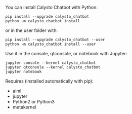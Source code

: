 
You can install Calysto Chatbot with Python:

```
pip install --upgrade calysto_chatbot
python -m calysto_chatbot install
```

or in the user folder with:

```
pip install --upgrade calysto_chatbot --user
python -m calysto_chatbot install --user
```

Use it in the console, qtconsole, or notebook with Jupyter:

```
jupyter console --kernel calysto_chatbot
jupyter qtconsole --kernel calysto_chatbot
jupyter notebook 
```

Requires (installed automatically with pip):

* aiml
* jupyter
* Python2 or Python3
* metakernel

